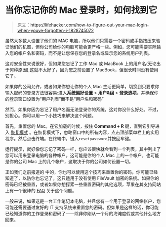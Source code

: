 # 当你忘记你的 Mac 登录时，如何找到它

> 原文：<https://lifehacker.com/how-to-figure-out-your-mac-login-when-youve-forgotten-i-1828745072>

虽然大多数人设置了他们的 MAC 电脑，所以他们只需要一个密码或手指按压来验证他们的机器，但你公司给你的电脑可能会更严格一些。例如，您可能需要实际输入您的帐户名和密码，而不是让您保存您的登录名或显示您的系统用户列表。



这对安全性来说很好，但如果您忘记了工作 Mac 或 MacBook 上的用户名(无论出于何种原因),这就不太好了，因为您之前设置了 MacBook，但很长时间没有使用它了。

如果你的公司允许，或者如果你想让你的个人 Mac 生活更简单，切换到只要求你输入密码的登录方法很容易:进入**系统偏好设置** > **用户&组** > **登录选项**，并确保你的登录窗口设置为“用户列表”而不是“用户名和密码”

然而，如果你因为忘记了用户名而无法登录你的系统，这对你没什么好处。不过，别担心。你可以用一个小技巧来解决这个问题。

首先，重置您的 Mac。在它加载的时候，按住 **Command + R** 键，直到它引导进入 [恢复模式](https://support.apple.com/en-us/HT201314) 。在恢复模式下，忽略窗口中的所有内容，点击顶部菜单栏上的实用程序。然后点击终端。在终端中，键入`resetpassword`并按回车键。

运行提示，就好像您忘记了密码一样，您应该很快就会看到一个列表，其中列出了您可以用来登录电脑的各种帐户。这可能是你的个人 Mac 上的一个帐户，也可能是你的公司 Mac 上的几个帐户，这取决于你的公司如何设置一切。

正如我们之前报道的 中的，你也可以使用这个技巧来重置你的密码，你可能已经知道了，以防你也忘记了。这只适用于没有使用 FileVault 加密的系统。如果你的密码已经被重置，或者如果你想探索一些重置密码的其他选项，苹果在其支持网站上有一个很棒的 [FAQ](https://support.apple.com/en-us/HT202860) 关于这个问题。

一般来说，如果这是一台工作笔记本电脑，并且您有一个用于登录的网络帐户，您可能还需要通过友好的 IT 支持系统来重置您的密码。但如果是这样的话，你可能已经知道你的工作登录和密码了——除非你刚从一个月的海滩度假或其他什么地方回来。
